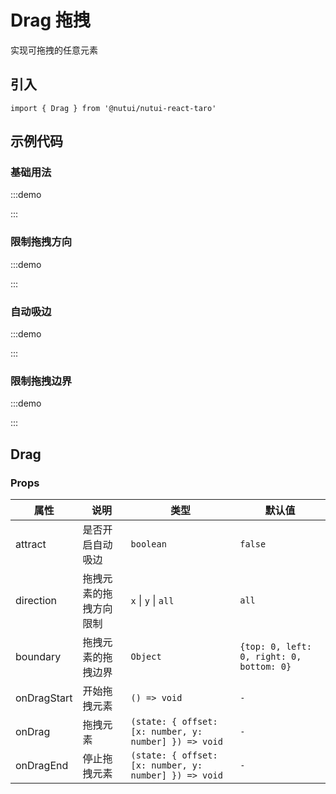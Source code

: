 # Drag 拖拽

实现可拖拽的任意元素

## 引入

```tsx
import { Drag } from '@nutui/nutui-react-taro'
```

## 示例代码

### 基础用法

:::demo

<CodeBlock src='taro/demo1.tsx'></CodeBlock>

:::

### 限制拖拽方向

:::demo

<CodeBlock src='taro/demo2.tsx'></CodeBlock>

:::

### 自动吸边

:::demo

<CodeBlock src='taro/demo3.tsx'></CodeBlock>

:::

### 限制拖拽边界

:::demo

<CodeBlock src='taro/demo4.tsx'></CodeBlock>

:::

## Drag

### Props

| 属性 | 说明 | 类型 | 默认值 |
| --- | --- | --- | --- |
| attract | 是否开启自动吸边 | `boolean` | `false` |
| direction | 拖拽元素的拖拽方向限制 | `x` \| `y` \| `all` | `all` |
| boundary | 拖拽元素的拖拽边界 | `Object` | `{top: 0, left: 0, right: 0, bottom: 0}` |
| onDragStart | 开始拖拽元素| `() => void` | `-` |
| onDrag | 拖拽元素| `(state: { offset: [x: number, y: number] }) => void` | `-` |
| onDragEnd | 停止拖拽元素| `(state: { offset: [x: number, y: number] }) => void` | `-` |
